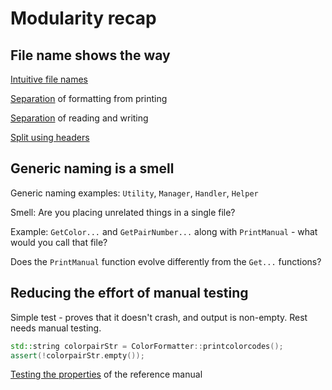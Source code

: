 # Modularity recap

## File name shows the way

[Intuitive file names](https://github.com/code-craft-us-1/well-named-in-cpp-srirenukachaluvadi/pull/1/files)

[Separation](https://github.com/code-craft-us-1/well-named-in-cpp-jayydev/pull/1/files) of formatting from printing

[Separation](https://github.com/code-craft-us-1/well-named-in-cpp-nageshwariK/pull/1/files) of reading and writing

[Split using headers](https://github.com/code-craft-us-1/well-named-in-cpp-Sriranganatha1979)

## Generic naming is a smell

Generic naming examples: `Utility`, `Manager`, `Handler`, `Helper`

Smell: Are you placing unrelated things in a single file?

Example: `GetColor...` and `GetPairNumber...` along with `PrintManual` - what would you call that file?

Does the `PrintManual` function evolve differently from the `Get...` functions?

## Reducing the effort of manual testing

Simple test - proves that it doesn't crash, and output is non-empty. Rest needs manual testing.

```cpp
std::string colorpairStr = ColorFormatter::printcolorcodes();
assert(!colorpairStr.empty());
```

[Testing the properties](https://github.com/code-craft-us-1/well-named-in-cpp-koushik-philips/blob/a176c41c7746e1e682a96498558ecacd68dfc90e/ColorTests.cpp) of the reference manual

